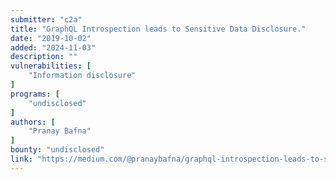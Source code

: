```yaml
---
submitter: "c2a"
title: "GraphQL Introspection leads to Sensitive Data Disclosure."
date: "2019-10-02"
added: "2024-11-03"
description: ""
vulnerabilities: [
    "Information disclosure"
]
programs: [
    "undisclosed"
]
authors: [
    "Pranay Bafna"
]
bounty: "undisclosed"
link: "https://medium.com/@pranaybafna/graphql-introspection-leads-to-sensitive-data-disclosure-65b385452d7f"
---
```




